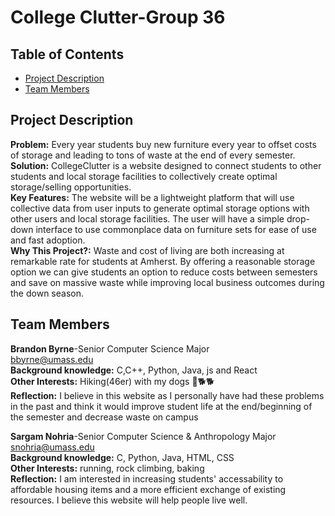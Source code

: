 # College Clutter-Group 36
## Table of Contents

- [Project Description](#Project-Description)
- [Team Members](#Team-Members)

## Project Description 
**Problem:** Every year students buy new furniture every year to offset costs of storage and leading to tons of waste at the end of every semester.\
**Solution:** CollegeClutter is a website designed to connect students to other students and local storage facilities to collectively create optimal storage/selling opportunities.\
**Key Features:** The website will be a lightweight platform that will use collective data from user inputs to generate optimal storage options with other users and local storage facilities. The user will have a simple drop-down interface to use commonplace data on furniture sets for ease of use and fast adoption.\
**Why This Project?:** Waste and cost of living are both increasing at remarkable rate for students at Amherst. By offering a reasonable storage option we can give students an option to reduce costs between semesters and save on massive waste while improving local business outcomes during the down season.

## Team Members
**Brandon Byrne**-Senior Computer Science Major    
bbyrne@umass.edu  
**Background knowledge:** C,C++, Python, Java, js and React  
**Other Interests:** Hiking(46er) with my dogs :walking:🐕:dog2:  
**Reflection:** I believe in this website as I personally have had these problems in the past and think it would improve student life at the end/beginning of the semester and decrease waste on campus

**Sargam Nohria**-Senior Computer Science & Anthropology Major    
snohria@umass.edu  
**Background knowledge:** C, Python, Java, HTML, CSS   
**Other Interests:** running, rock climbing, baking    
**Reflection:** I am interested in increasing students' accessability to affordable housing items and a more efficient exchange of existing resources. I believe this website will help people live well.    




